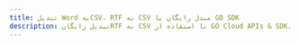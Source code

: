 ---title: تبدیل Word بهCSV، RTF به CSV مبدل رایگان یا GO SDKdescription: تبدیل رایگانRTF به CSV با استفاده از GO Cloud APIs & SDK. همچنین اسناد Microsoft Word و OpenOffice را در Cloud ایجاد، ویرایش و رندر کنید.---